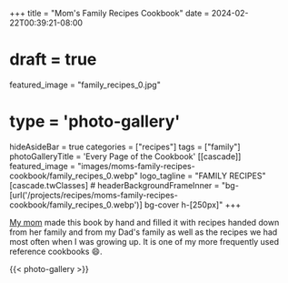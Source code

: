 +++
title = "Mom's Family Recipes Cookbook"
date = 2024-02-22T00:39:21-08:00
# draft = true
featured_image = "family_recipes_0.jpg"
# type = 'photo-gallery'
hideAsideBar = true
categories = ["recipes"]
tags = ["family"]
photoGalleryTitle = 'Every Page of the Cookbook'
[[cascade]]
  featured_image = "images/moms-family-recipes-cookbook/family_recipes_0.webp"
  logo_tagline = "FAMILY RECIPES"
  [cascade.twClasses]
    # headerBackgroundFrameInner = "bg-[url('/projects/recipes/moms-family-recipes-cookbook/family_recipes_0.webp')] bg-cover h-[250px]"
+++

[My mom](https://www.louisestrawbridge.com/) made this book by hand and filled it with recipes handed down from her family and from my Dad's family as well as the recipes we had most often when I was growing up. It is one of my more frequently used reference cookbooks :smile:.

{{< photo-gallery >}}

<!--more-->